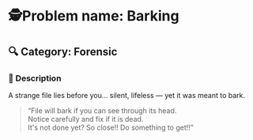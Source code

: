 


# 🕵️Problem name: Barking

## 🔍 Category: Forensic

### 📝 Description  
A strange file lies before you… silent, lifeless — yet it was meant to bark.  

> “File will bark if you can see through its head.  
> Notice carefully and fix if it is dead.  
> It's not done yet? So close!! Do something to get!!”
